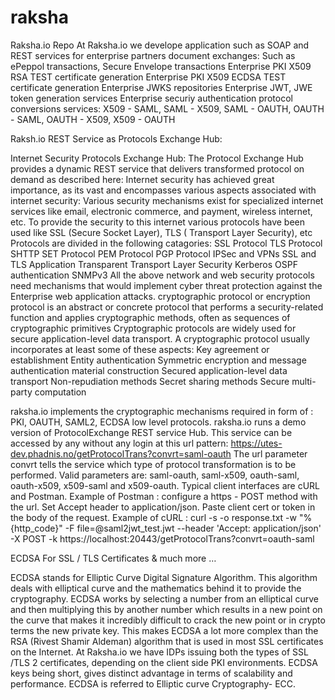 # raksha
Raksha.io Repo
At Raksha.io we develope application such as SOAP and REST services for enterprise partners document exchanges:
Such as ePeppol transactions, Secure Envelope transactions Enterprise PKI X509 RSA TEST certificate generation
Enterprise PKI X509 ECDSA TEST certificate generation Enterprise JWKS repositories
Enterprise JWT, JWE token generation services Enterprise securiy authentication protocol conversions services:
X509 - SAML, SAML - X509, SAML - OAUTH, OAUTH - SAML, OAUTH - X509, X509 - OAUTH

Raksh.io REST Service as Protocols Exchange Hub:

Internet Security Protocols Exchange Hub: The Protocol Exchange Hub provides a dynamic REST service that delivers transformed protocol on demand as described here: Internet security has achieved great importance, as its vast and encompasses various aspects associated with internet security:
Various security mechanisms exist for specialized internet services like email, electronic commerce, and payment, wireless internet, etc.
To provide the security to this internet various protocols have been used like SSL (Secure Socket Layer), TLS ( Transport Layer Security), etc
Protocols are divided in the following catagories:
SSL Protocol
TLS Protocol
SHTTP
SET Protocol
PEM Protocol
PGP Protocol
IPSec and VPNs
SSL and TLS
Application Transparent Transport Layer Security
Kerberos
OSPF authentication
SNMPv3
All the above network and web security protocols need
mechanisms that would implement cyber threat protection
against the Enterprise web application attacks.
cryptographic protocol or encryption protocol is an
abstract or concrete protocol that performs a security-related
function and applies cryptographic methods, often as sequences
of cryptographic primitives
Cryptographic protocols are widely used for secure application-level
data transport. A cryptographic protocol usually incorporates at
least some of these aspects:
Key agreement or establishment
Entity authentication
Symmetric encryption and message authentication material construction
Secured application-level data transport
Non-repudiation methods
Secret sharing methods
Secure multi-party computation

raksha.io implements the cryptographic mechanisms required in form of : PKI, OAUTH, SAML2, ECDSA low level protocols. 
raksha.io runs a demo version of ProtocolExchange REST service Hub. This service can be accessed by any without any 
login at this url pattern: https://utes-dev.phadnis.no/getProtocolTrans?convrt=saml-oauth The url parameter convrt 
tells the service which type of protocol transformation is to be performed. Valid parameters are: 
saml-oauth, saml-x509, oauth-saml, oauth-x509, x509-saml and x509-oauth. 
Typical client interfaces are cURL and Postman. Example of Postman : 
configure a https - POST method with the url. Set Accept header to application/json. 
Paste client cert or token in the body of the request. Example of cURL : 
curl -s -o response.txt -w "%{http_code}" -F file=@saml2jwt_test.jwt 
--header 'Accept: application/json' -X POST -k https://localhost:20443/getProtocolTrans?convrt=oauth-saml

ECDSA For SSL / TLS Certificates & much more …

ECDSA stands for Elliptic Curve Digital Signature Algorithm. This algorithm deals with elliptical curve 
and the mathematics behind it to provide the cryptography. ECDSA works by selecting a number from an 
elliptical curve and then multiplying this by another number which results in a new point on the curve 
that makes it incredibly difficult to crack the new point or in crypto terms the new private key. 
This makes ECDSA a lot more complex than the RSA (Rivest Shamir Aldeman) algorithm that is used in 
most SSL certificates on the Internet. At Raksha.io we have IDPs issuing both the types of SSL /TLS 2 
certificates, depending on the client side PKI environments. ECDSA keys being short, gives distinct 
advantage in terms of scalability and performance. ECDSA is referred to Elliptic curve Cryptography- ECC.

